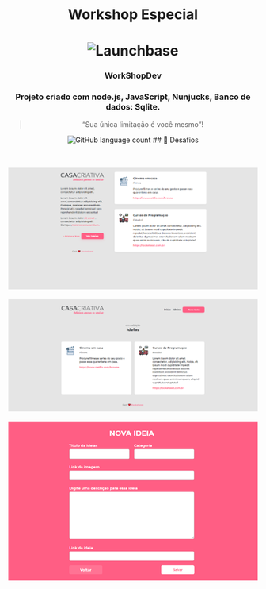 
 <h1 align="center">Workshop Especial</h1>
<h1 align="center">
    <img alt="Launchbase" src="https://rocketseat-cdn.s3-sa-east-1.amazonaws.com/bootcamp-launchbase.png" width="250px" />
</h1>

<h3 align="center">
  WorkShopDev
</h3>

<h3 align="center">
Projeto criado com node.js, JavaScript, Nunjucks, Banco de dados: Sqlite.
</h3>
<blockquote align="center">“Sua única limitação é você mesmo”!</blockquote>

<p align="center">
  <img alt="GitHub language count" src="https://img.shields.io/github/languages/count/rocketseat/bootcamp-launchbase-desafios-01?color=%23F7DF1E">
 ## 🚀 Desafios

<p align="center">
    <br/>
  <br/>
  <img src="page_inicial.png" >
  <br/>
  <br/>
  <img src="page_ideias.png" >
  <br/>
  <br/>
  <img src="cadastro_ideias.png" >
  <br/>
  <br/>
</p>



